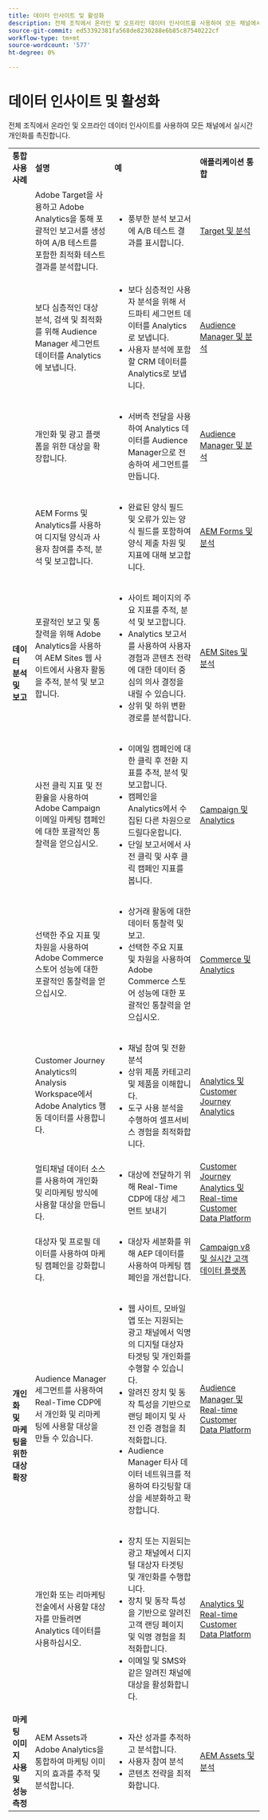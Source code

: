 ```yaml
---
title: 데이터 인사이트 및 활성화
description: 전체 조직에서 온라인 및 오프라인 데이터 인사이트를 사용하여 모든 채널에서 실시간 개인화를 촉진합니다.
source-git-commit: ed53392381fa568de8230288e6b85c87540222cf
workflow-type: tm+mt
source-wordcount: '577'
ht-degree: 0%

---
```



# 데이터 인사이트 및 활성화

전체 조직에서 온라인 및 오프라인 데이터 인사이트를 사용하여 모든 채널에서 실시간 개인화를 촉진합니다.

<table>

<!--  ROW 1  -->
<tr>
  <td><b>통합 사용 사례</b></td>
  <td><b>설명</b></td>
  <td><b>예</b></td>
  <td><b>애플리케이션 통합</b></td>
 </tr>

<!--  ROW 2  -->
<tr>
   <td rowspan="8"><b>데이터 분석 및 보고</b></td>

<!--  ROW 2a  -->
<td>Adobe Target을 사용하고 Adobe Analytics을 통해 포괄적인 보고서를 생성하여 A/B 테스트를 포함한 최적화 테스트 결과를 분석합니다.</td>
   <td><ul>
        <li>풍부한 분석 보고서에 A/B 테스트 결과를 표시합니다.</li>
       </ul></td>
   <td><a href="../integrations-between-applications/target/target-analytics.md" target="_blank" rel="noopener noreferrer">Target 및 분석</a></td>
  </tr>

<!--  ROW 2b  -->
<tr>
   <td>보다 심층적인 대상 분석, 검색 및 최적화를 위해 Audience Manager 세그먼트 데이터를 Analytics에 보냅니다.</td>
    <td><ul>
        <li>보다 심층적인 사용자 분석을 위해 서드파티 세그먼트 데이터를 Analytics로 보냅니다.</li>
        <li>사용자 분석에 포함할 CRM 데이터를 Analytics로 보냅니다.</li>
       </ul></td>
   <td><a href="../integrations-between-applications/aam/aam-analytics.md" target="_blank" rel="noopener noreferrer">Audience Manager 및 분석</a></td>
 </tr>

<!--  ROW 2c -->
<tr>
   <td>개인화 및 광고 플랫폼을 위한 대상을 확장합니다.</td>
    <td><ul>
        <li>서버측 전달을 사용하여 Analytics 데이터를 Audience Manager으로 전송하여 세그먼트를 만듭니다.</li>
       </ul></td>
   <td><a href="../integrations-between-applications/aam/aam-analytics.md" target="_blank" rel="noopener noreferrer">Audience Manager 및 분석</a></td>
 </tr>

<!--  ROW 2d  -->
<tr>
   <td>AEM Forms 및 Analytics를 사용하여 디지털 양식과 사용자 참여를 추적, 분석 및 보고합니다. </td>
   <td><ul>
        <li>완료된 양식 필드 및 오류가 있는 양식 필드를 포함하여 양식 제출 차원 및 지표에 대해 보고합니다.</li>
       </ul></td>
   <td><a href="../integrations-between-applications/experience-manager/experience-manager-analytics.md" target="_blank" rel="noopener noreferrer">AEM Forms 및 분석</a></td>
 </tr>

<!--  ROW 2e  -->
<tr>
   <td>포괄적인 보고 및 통찰력을 위해 Adobe Analytics을 사용하여 AEM Sites 웹 사이트에서 사용자 활동을 추적, 분석 및 보고합니다.</td>
   <td><ul>
        <li>사이트 페이지의 주요 지표를 추적, 분석 및 보고합니다.</li>
        <li>Analytics 보고서를 사용하여 사용자 경험과 콘텐츠 전략에 대한 데이터 중심의 의사 결정을 내릴 수 있습니다.</li>
        <li>상위 및 하위 변환 경로를 분석합니다.</li>
       </ul></td>
   <td><a href="../integrations-between-applications/experience-manager/experience-manager-analytics.md" target="_blank" rel="noopener noreferrer">AEM Sites 및 분석</a></td>
 </tr>

<!--  ROW 2f  -->
<tr>
   <td>사전 클릭 지표 및 전환율을 사용하여 Adobe Campaign 이메일 마케팅 캠페인에 대한 포괄적인 통찰력을 얻으십시오.</td>
   <td><ul>
        <li>이메일 캠페인에 대한 클릭 후 전환 지표를 추적, 분석 및 보고합니다.</li>
        <li>캠페인을 Analytics에서 수집된 다른 차원으로 드릴다운합니다.</li>
        <li>단일 보고서에서 사전 클릭 및 사후 클릭 캠페인 지표를 봅니다.</li>
       </ul></td>
   <td><a href="../integrations-between-applications/campaign/campaign-analytics.md" target="_blank" rel="noopener noreferrer">Campaign 및 Analytics</a></td>
 </tr>

<!--  ROW 2g  -->
<tr>
   <td>선택한 주요 지표 및 차원을 사용하여 Adobe Commerce 스토어 성능에 대한 포괄적인 통찰력을 얻으십시오.</td>
   <td><ul>
        <li>상거래 활동에 대한 데이터 통찰력 및 보고.</li>
        <li>선택한 주요 지표 및 차원을 사용하여 Adobe Commerce 스토어 성능에 대한 포괄적인 통찰력을 얻으십시오.</li>
       </ul></td>
   <td><a href="../integrations-between-applications/commerce/commerce-analytics.md" target="_blank" rel="noopener noreferrer">Commerce 및 Analytics</a></td>
 </tr>

<!--  ROW 2h  -->
<tr>
   <td>Customer Journey Analytics의 Analysis Workspace에서 Adobe Analytics 행동 데이터를 사용합니다.</td>
   <td><ul>
        <li>채널 참여 및 전환 분석</li>
        <li>상위 제품 카테고리 및 제품을 이해합니다.</li>
        <li>도구 사용 분석을 수행하여 셀프서비스 경험을 최적화합니다.</li>
       </ul></td>
   <td><a href="../integrations-between-applications/analytics/analytics-customer-journey-analytics.md" target="_blank" rel="noopener noreferrer">Analytics 및 Customer Journey Analytics</a></td>
 </tr>


<!--  Row 3  -->
<tr>
  <td rowspan="5"><b>개인화 및 마케팅을 위한 대상 확장</b></td>
 </tr>

<!--  ROW 3a  -->
<tr>
  <td>멀티채널 데이터 소스를 사용하여 개인화 및 리마케팅 방식에 사용할 대상을 만듭니다.</td>
  <td><ul><li>대상에 전달하기 위해 Real-Time CDP에 대상 세그먼트 보내기</li>
     </ul></td>
  <td><a href="../integrations-between-applications/rtcdp/rtcdp-cja.md" target="_blank" rel="noopener noreferrer">Customer Journey Analytics 및 Real-time Customer Data Platform</a></td>
 </tr>

<!--  ROW 3c  -->
<tr>
  <td>대상자 및 프로필 데이터를 사용하여 마케팅 캠페인을 강화합니다.</td>
  <td><ul>
        <li>대상자 세분화를 위해 AEP 데이터를 사용하여 마케팅 캠페인을 개선합니다.</li>
      </ul></td>
   <td><a href="../integrations-between-applications/campaign/campaign-rtcdp.md">Campaign v8 및 실시간 고객 데이터 플랫폼</a></td>
 </tr>

<!--  ROW 3d  -->
<tr>
  <td>Audience Manager 세그먼트를 사용하여 Real-Time CDP에서 개인화 및 리마케팅에 사용할 대상을 만들 수 있습니다.</td>
  <td><ul>
        <li>웹 사이트, 모바일 앱 또는 지원되는 광고 채널에서 익명의 디지털 대상자 타겟팅 및 개인화를 수행할 수 있습니다.</li>
        <li>알려진 장치 및 동작 특성을 기반으로 랜딩 페이지 및 사전 인증 경험을 최적화합니다.</li>
        <li>Audience Manager 타사 데이터 네트워크를 적용하여 타깃팅할 대상을 세분화하고 확장합니다.</li>
      </ul></td>
  <td><a href="../integrations-between-applications/aam/aam-rtcdp.md" target="_blank" rel="noopener noreferrer">Audience Manager 및 Real-time Customer Data Platform</a></td>
 </tr>

<!--  ROW 3e  -->
<td>개인화 또는 리마케팅 전술에서 사용할 대상자를 만들려면 Analytics 데이터를 사용하십시오.</td>
   <td><ul><li>장치 또는 지원되는 광고 채널에서 디지털 대상자 타겟팅 및 개인화를 수행합니다.</li>
           <li>장치 및 동작 특성을 기반으로 알려진 고객 랜딩 페이지 및 익명 경험을 최적화합니다.</li>
           <li>이메일 및 SMS와 같은 알려진 채널에 대상을 활성화합니다.</li>
        </ul></td>
   <td><a href="../integrations-between-applications/analytics/analytics-rtcdp.md" target="_blank" rel="noopener noreferrer">Analytics 및 Real-time Customer Data Platform</a></td>


<!--  ROW 4  -->
<tr>
   <td><b>마케팅 이미지 사용 및 성능 측정</b></td>
   <td>AEM Assets과 Adobe Analytics을 통합하여 마케팅 이미지의 효과를 추적 및 분석합니다.</td>
   <td><ul><li>자산 성과를 추적하고 분석합니다.</li>
           <li>사용자 참여 분석</li>
           <li>콘텐츠 전략을 최적화합니다.</li>
        </ul></td>
   <td><a href="../integrations-between-applications/experience-manager/experience-manager-analytics.md" target="_blank" rel="noopener noreferrer">AEM Assets 및 분석</a></td>
 </tr>
 </table>
